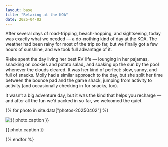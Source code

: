 ```yaml
---
layout: base
title: "Relaxing at the KOA"
date: 2025-04-02
---
```


After several days of road-tripping, beach-hopping, and sightseeing, today was exactly what we needed — a do-nothing kind of day at the KOA. The weather had been rainy for most of the trip so far, but we finally got a few hours of sunshine, and we took full advantage of it.

Rieke spent the day living her best RV life — lounging in her pajamas, snacking on cookies and potato salad, and soaking up the sun by the pool whenever the clouds cleared. It was her kind of perfect: slow, sunny, and full of snacks. Molly had a similar approach to the day, but she split her time between the bounce pad and the game shack, jumping from activity to activity (and occasionally checking in for snacks, too).

It wasn’t a big adventure day, but it was the kind that helps you recharge — and after all the fun we’d packed in so far, we welcomed the quiet.

{% for photo in site.data["photos-20250402"] %}
  <div>
    <img src="{{ site.baseurl }}/photos/{{ photo.file }}" alt="{{ photo.caption }}">
    <p>{{ photo.caption }}</p>
  </div>
{% endfor %}